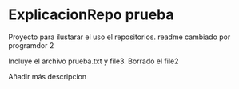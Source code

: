 # ExplicacionRepo prueba
Proyecto para ilustarar el uso el repositorios. readme cambiado por programdor 2

Incluye el archivo prueba.txt y file3. Borrado el file2

Añadir más descripcion